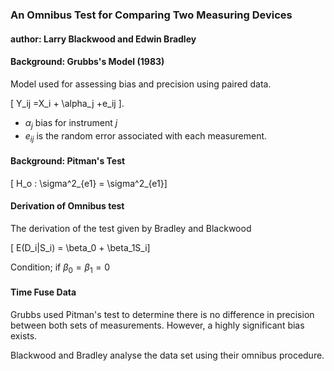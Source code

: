 ### An Omnibus Test for Comparing Two Measuring Devices

#### author: Larry Blackwood and Edwin Bradley

<!------------------------------------------------------------------------>
<!---- Page 12 ---->
#### Background: Grubbs's Model (1983)
Model used for assessing bias and precision using paired data.

\[ Y_ij =X_i + \alpha_j +e_ij \].

- $\alpha_j$ bias for instrument $j$
- $e_{ij}$ is the random error associated with each measurement.

#### Background: Pitman's Test 

\[ H_o : \sigma^2_{e1} =  \sigma^2_{e1}\]
<!------------------------------------------------------------------------>
<!---- Page 13 ---->

#### Derivation of Omnibus test

The derivation of the test given by Bradley and Blackwood

\[ E(D_i|S_i) = \beta_0 + \beta_1S_i\]

Condition; if $\beta_0 =\beta_1=0$

<!------------------------------------------------------------------------>
<!---- Page 14 ---->
#### Time Fuse Data

Grubbs used Pitman's test to determine there is no difference in precision between both sets of measurements.
However, a highly significant bias exists.

Blackwood and Bradley analyse the data set using their omnibus procedure.

